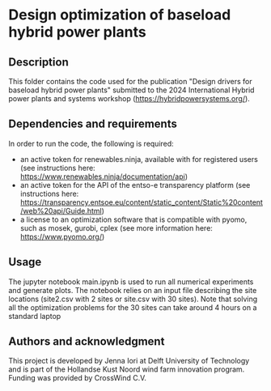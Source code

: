 # Design optimization of baseload hybrid power plants

## Description

This folder contains the code used for the publication "Design drivers for baseload hybrid power plants" submitted to the 2024 International Hybrid power plants and systems workshop (https://hybridpowersystems.org/). 

## Dependencies and requirements
In order to run the code, the following is required:
- an active token for renewables.ninja, available with for registered users (see instructions here: https://www.renewables.ninja/documentation/api)
- an active token for the API of the entso-e transparency platform (see instructions here: https://transparency.entsoe.eu/content/static_content/Static%20content/web%20api/Guide.html)
- a license to an optimization software that is compatible with pyomo, such as mosek, gurobi, cplex (see more information here: https://www.pyomo.org/)

## Usage
The jupyter notebook main.ipynb is used to run all numerical experiments and generate plots. The notebook relies on an input file describing the site locations (site2.csv with 2 sites or site.csv with 30 sites). Note that solving all the optimization problems for the 30 sites can take around 4 hours on a standard laptop 


## Authors and acknowledgment
This project is developed by Jenna Iori at Delft University of Technology and is part of the Hollandse Kust Noord wind farm innovation program. Funding was provided by CrossWind C.V.
